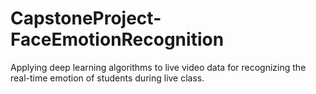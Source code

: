 # CapstoneProject-FaceEmotionRecognition
Applying deep learning algorithms to live video data for recognizing the real-time emotion of students during live class.
